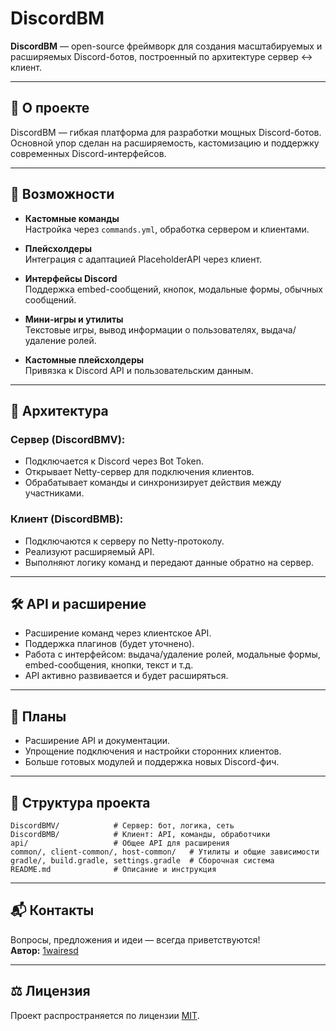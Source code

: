 # DiscordBM

**DiscordBM** — open-source фреймворк для создания масштабируемых и расширяемых Discord-ботов, построенный по архитектуре сервер ↔ клиент.

---

## 🔧 О проекте

DiscordBM — гибкая платформа для разработки мощных Discord-ботов. Основной упор сделан на расширяемость, кастомизацию и поддержку современных Discord-интерфейсов.

---

## 🚀 Возможности

- **Кастомные команды**  
  Настройка через `commands.yml`, обработка сервером и клиентами.

- **Плейсхолдеры**  
  Интеграция с адаптацией PlaceholderAPI через клиент.

- **Интерфейсы Discord**  
  Поддержка embed-сообщений, кнопок, модальные формы, обычных сообщений.

- **Мини-игры и утилиты**  
  Текстовые игры, вывод информации о пользователях, выдача/удаление ролей.

- **Кастомные плейсхолдеры**  
  Привязка к Discord API и пользовательским данным.

---

## 🧩 Архитектура

### Сервер (**DiscordBMV**):

- Подключается к Discord через Bot Token.
- Открывает Netty-сервер для подключения клиентов.
- Обрабатывает команды и синхронизирует действия между участниками.

### Клиент (**DiscordBMB**):

- Подключаются к серверу по Netty-протоколу.
- Реализуют расширяемый API.
- Выполняют логику команд и передают данные обратно на сервер.

---

## 🛠️ API и расширение

- Расширение команд через клиентское API.
- Поддержка плагинов (будет уточнено).
- Работа с интерфейсом: выдача/удаление ролей, модальные формы, embed-сообщения, кнопки, текст и т.д.
- API активно развивается и будет расширяться.

---

## 📅 Планы

- Расширение API и документации.
- Упрощение подключения и настройки сторонних клиентов.
- Больше готовых модулей и поддержка новых Discord-фич.

---

## 📁 Структура проекта

```
DiscordBMV/            # Сервер: бот, логика, сеть
DiscordBMB/            # Клиент: API, команды, обработчики
api/                   # Общее API для расширения
common/, client-common/, host-common/   # Утилиты и общие зависимости
gradle/, build.gradle, settings.gradle  # Сборочная система
README.md              # Описание и инструкция
```

---

## 📬 Контакты

Вопросы, предложения и идеи — всегда приветствуются!  
**Автор:** [1wairesd](https://github.com/1wairesd)

---

## ⚖️ Лицензия

Проект распространяется по лицензии [MIT](https://github.com/1wairesd/DiscordBM/blob/main/LICENSE).
